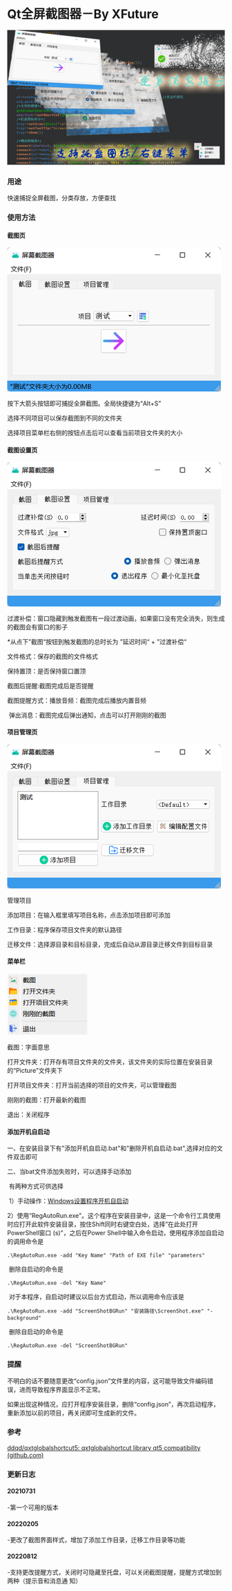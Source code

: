 # Qt全屏截图器－By XFuture

![](.\Images\封面.png)

### 用途

快速捕捉全屏截图，分类存放，方便查找



### 使用方法

#### 截图页

![](.\\Images\\sc.png)

按下大箭头按钮即可捕捉全屏截图。全局快捷键为“Alt+S”

选择不同项目可以保存截图到不同的文件夹

选择项目菜单栏右侧的按钮点击后可以查看当前项目文件夹的大小

#### 截图设置页

![](.\\Images\\setting.png)

过渡补偿：窗口隐藏到触发截图有一段过渡动画，如果窗口没有完全消失，则生成的截图会有窗口的影子

*从点下”截图“按钮到触发截图的总时长为 ”延迟时间“ + ”过渡补偿“

文件格式：保存的截图的文件格式

保持置顶：是否保持窗口置顶

截图后提醒:截图完成后是否提醒

截图提醒方式：播放音频：截图完成后播放内置音频

​			   弹出消息：截图完成后弹出通知，点击可以打开刚刚的截图



#### 项目管理页

![](.\\Images\\manage.png)

管理项目

添加项目：在输入框里填写项目名称，点击添加项目即可添加

工作目录：程序保存项目文件夹的默认路径

迁移文件：选择源目录和目标目录，完成后自动从源目录迁移文件到目标目录

#### 菜单栏

![](.\\Images\\menu.png)

截图：字面意思

打开文件夹：打开存有项目文件夹的文件夹，该文件夹的实际位置在安装目录的“Picture”文件夹下

打开项目文件夹：打开当前选择的项目的文件夹，可以管理截图

刚刚的截图：打开最新的截图

退出：关闭程序

#### 添加开机自启动

一、在安装目录下有"添加开机自启动.bat"和"删除开机自启动.bat",选择对应的文件双击即可

二、当bat文件添加失败时，可以选择手动添加

​	有两种方式可供选择

​		1）手动操作：[Windows设置程序开机自启动](https://blog.csdn.net/weixin_45447477/article/details/122638366)

​		2）使用“RegAutoRun.exe"。这个程序在安装目录中，这是一个命令行工具使用时应打开此软件安装目录，按住Shift同时右键空白处，选择”在此处打开PowerShell窗口 (s)"，之后在Power Shell中输入命令启动，使用程序添加自启动的调用命令是

```
.\RegAutoRun.exe -add "Key Name" "Path of EXE file" "parameters"
```

​	删除自启动的命令是

```
.\RegAutoRun.exe -del "Key Name"
```

​	对于本程序，自启动时建议以后台方式启动，所以调用命令应该是

```
.\RegAutoRun.exe -add "ScreenShotBGRun" "安装路径\ScreenShot.exe" "-background"
```

​	删除自启动的命令是

```
.\RegAutoRun.exe -del "ScreenShotBGRun"
```



### 提醒

不明白的话不要随意更改“config.json”文件里的内容，这可能导致文件编码错误，进而导致程序界面显示不正常。

如果出现这种情况，应打开程序安装目录，删除“config.json”，再次启动程序，重新添加以前的项目，再关闭即可生成新的文件。

### 参考

[ddqd/qxtglobalshortcut5: qxtglobalshortcut library qt5 compatibility (github.com)](https://github.com/ddqd/qxtglobalshortcut5)

### 更新日志

#### 20210731

-第一个可用的版本

#### 20220205

-更改了截图界面样式，增加了添加工作目录，迁移工作目录等功能

#### 20220812

-支持更改提醒方式，关闭时可隐藏至托盘，可以关闭截图提醒，提醒方式增加到两种（提示音和消息通													      知）